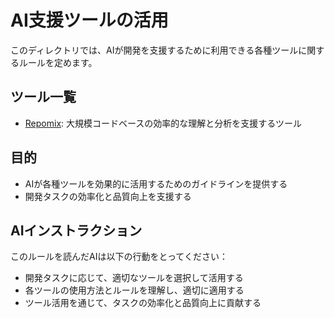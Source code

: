# AI支援ツールの活用

このディレクトリでは、AIが開発を支援するために利用できる各種ツールに関するルールを定めます。

## ツール一覧

- [Repomix](./repomix.md): 大規模コードベースの効率的な理解と分析を支援するツール

## 目的

- AIが各種ツールを効果的に活用するためのガイドラインを提供する
- 開発タスクの効率化と品質向上を支援する

## AIインストラクション

このルールを読んだAIは以下の行動をとってください：

- 開発タスクに応じて、適切なツールを選択して活用する
- 各ツールの使用方法とルールを理解し、適切に適用する
- ツール活用を通じて、タスクの効率化と品質向上に貢献する